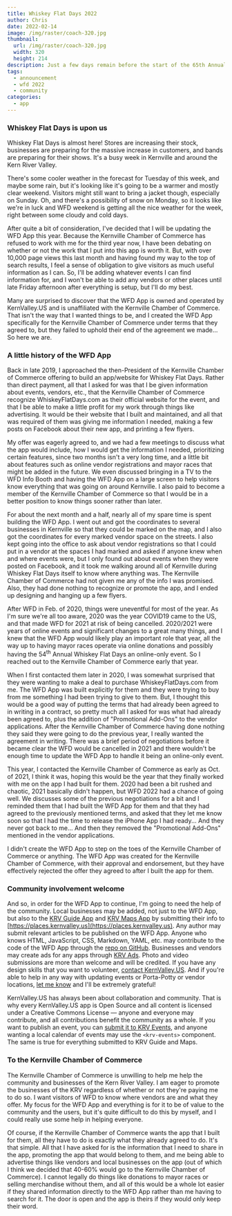 ```yaml
---
title: Whiskey Flat Days 2022
author: Chris
date: 2022-02-14
image: /img/raster/coach-320.jpg
thumbnail:
  url: /img/raster/coach-320.jpg
  width: 320
  height: 214
description: Just a few days remain before the start of the 65th Annual Whiskey Flat Days
tags:
  - announcement
  - wfd 2022
  - community
categories:
  - app
---
```

### Whiskey Flat Days is upon us
Whiskey Flat Days is almost here! Stores are increasing their stock, businesses
are preparing for the massive increase in customers, and bands are preparing
for their shows. It's a busy week in Kernville and around the Kern River Valley.

There's some cooler weather in the forecast for Tuesday of this week, and maybe
some rain, but it's looking like it's going to be a warmer and mostly clear weekend.
Visitors might still want to bring a jacket though, especially on Sunday. Oh,
and there's a possibility of snow on Monday, so it looks like we're in luck and
WFD weekend is getting all the nice weather for the week, right between some cloudy
and cold days.

After quite a bit of consideration, I've decided that I will be updating the WFD
App this year. Because the Kernville Chamber of Commerce has refused to work with
me for the third year now, I have been debating on whether or not the work that
I put into this app is worth it. But, with over 10,000 page views this last month
and having found my way to the top of search results, I feel a sense of obligation
to give visitors as much useful information as I can. So, I'll be adding whatever
events I can find information for, and I won't be able to add any vendors or other
places until late Friday afternoon after everything is setup, but I'll do my best.

Many are surprised to discover that the WFD App is owned and operated by KernValley.US
and is unaffiliated with the Kernville Chamber of Commerce. That isn't the way that
I wanted things to be, and I created the WFD App specifically for the Kernville
Chamber of Commerce under terms that they agreed to, but they failed to uphold
their end of the agreement we made... So here we are.

### A little history of the WFD App
Back in late 2019, I approached the then-President of the Kernville Chamber of
Commerce offering to build an app/website for Whiskey Flat Days. Rather than direct
payment, all that I asked for was that I be given information about events, vendors,
etc., that the Kernville Chamber of Commerce recognize WhiskeyFlatDays.com as their
official website for the event, and that I be able to make a little profit for my
work through things like advertising. It would be their website that I built and
maintained, and all that was required of them was giving me information I needed,
making a few posts on Facebook about their new app, and printing a few flyers.

My offer was eagerly agreed to, and we had a few meetings to discuss what the app
would include, how I would get the information I needed, prioritizing certain features,
since two months isn't a very long time, and a little bit about features such as
online vendor registrations and mayor races that might be added in the future. We
even discussed bringing in a TV to the WFD Info Booth and having the WFD App on
a large screen to help visitors know everything that was going on around Kernville.
I also paid to become a member of the Kernville Chamber of Commerce so that I
would be in a better position to know things sooner rather than later.

For about the next month and a half, nearly all of my spare time is spent building
the WFD App. I went out and got the coordinates to several businesses in Kernville
so that they could be marked on the map, and I also got the coordinates for every
marked vendor space on the streets. I also kept going into the office to ask
about vendor registrations so that I could put in a vendor at the spaces I had
marked and asked if anyone knew when and where events were, but I only found out
about events when they were posted on Facebook, and it took me walking around all
of Kernville during Whiskey Flat Days itself to know where anything was. The
Kernville Chamber of Commerce had not given me any of the info I was promised.
Also, they had done nothing to recognize or promote the app, and I ended up
designing and hanging up a few flyers.

After WFD in Feb. of 2020, things were uneventful for most of the year. As I'm
sure we're all too aware, 2020 was the year COVID19 came to the US, and that made
WFD for 2021 at risk of being cancelled. 2020/2021 were years of online events
and significant changes to a great many things, and I knew that the WFD App
would likely play an important role that year, all the way up to having mayor
races operate via online donations and possibly having the 54<sup>th</sup> Annual
Whiskey Flat Days an online-only event. So I reached out to the Kernville Chamber
of Commerce early that year.

When I first contacted them later in 2020, I was somewhat surprised that they
were wanting to make a deal to purchase WhiskeyFlatDays.com from me. The WFD App
was built explicitly for them and they were trying to buy from me something I had
been trying to give to them. But, I thought this would be a good way of putting
the terms that had already been agreed to in writing in a contract, so pretty much
all I asked for was what had already been agreed to, plus the addition of "Promotional
Add-Ons" to the vendor applications. After the Kernville Chamber of Commerce having
done nothing they said they were going to do the previous year, I really wanted
the agreement in writing. There was a brief period of negotiations before it became
clear the WFD would be cancelled in 2021 and there wouldn't be enough time to update
the WFD App to handle it being an online-only event.

This year, I contacted the Kernville Chamber of Commerce as early as Oct. of 2021,
I think it was, hoping this would be the year that they finally worked with me
on the app I had built for them. 2020 had been a bit rushed and chaotic, 2021
basically didn't happen, but WFD 2022 had a chance of going well. We discusses
some of the previous negotiations for a bit and I reminded them that I had built
the WFD App for them and that they had agreed to the previously mentioned terms,
and asked that they let me know soon so that I had the time to release the iPhone
App I had ready... And they never got back to me... And then they removed the
"Promotional Add-Ons" mentioned in the vendor applications.

I didn't create the WFD App to step on the toes of the Kernville Chamber of
Commerce or anything. The WFD App was created for the Kernville Chamber of Commerce,
with their approval and endorsement, but they have effectively rejected the offer
they agreed to after I built the app for them.

### Community involvement welcome
And so, in order for the WFD App to continue, I'm going to need the help of the
community. Local businesses may be added, not just to the WFD App, but also to
the [KRV Guide App](https://guide.kernvalley.us) and [KRV Maps App](https://maps.kernvalley.us)
by submitting their info to [https://places.kernvalley.us](https://places.kernvalley.us).
Any author may submit relevant articles to be published on the WFD App. Anyone who
knows HTML, JavaScript, CSS, Markdown, YAML, etc. may contribute to the code of
the WFD App through the [repo on GitHub](https://github.com/kernvalley/whiskey-flat-days).
Businesses and vendors may create ads for any apps through [KRV Ads](https://ads.kernvalley.us).
Photo and video submissions are more than welcome and will be credited. If you have
any design skills that you want to volunteer, [contact KernValley.US](https://contact.kernvalley.us).
And if you're able to help in any way with updating events or Porta-Potty or vendor
locations, [let me know](https://contact.kernvalley.us) and I'll be extremely
grateful!

KernValley.US has always been about collaboration and community. That is why every
KernValley.US app is Open Source and all content is licensed under a Creative
Commons License &mdash; anyone and everyone may contribute, and all contributions
benefit the community as a whole. If you want to publish an event, you can
[submit it to KRV Events](https://forms.gle/9NPNcvcjLDoVw52w7s), and anyone wanting
a local calendar of events may use the `<krv-events>` component. The same is true
for everything submitted to KRV Guide and Maps.

### To the Kernville Chamber of Commerce
The Kernville Chamber of Commerce is unwilling to help me help the community and
businesses of the Kern River Valley. I am eager to promote the businesses of the
KRV regardless of whether or not they're paying me to do so. I want visitors of
WFD to know where vendors are and what they offer. My focus for the WFD App and
everything is for it to be of value to the community and the users, but it's quite
difficult to do this by myself, and I could really use some help in helping everyone.

Of course, if the Kernville Chamber of Commerce wants the app that I built for them,
all they have to do is exactly what they already agreed to do. It's that simple.
All that I have asked for is the information that I need to share in the app,
promoting the app that would belong to them, and me being able to advertise things
like vendors and local businesses on the app (out of which I think we decided
that 40-60% would go to the Kernville Chamber of Commerce). I cannot legally do things
like donations to mayor races or selling merchandise without them, and all of this
would be a whole lot easier if they shared information directly to the WFD App
rather than me having to search for it. The door is open and the app is theirs if
they would only keep their word.
